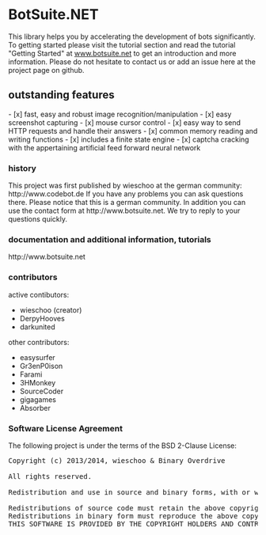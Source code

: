 ﻿BotSuite.NET
=============

This library helps you by accelerating the development of bots significantly. 
To getting started please visit the tutorial section and read the tutorial "Getting Started" at
www.botsuite.net to get an introduction and more information. Please do not hesitate to contact us or add an issue here at the project page on github.


<h2>outstanding features</h2>
- [x] fast, easy and robust image recognition/manipulation
- [x] easy screenshot capturing
- [x] mouse cursor control
- [x] easy way to send HTTP requests and handle their answers
- [x] common memory reading and writing functions
- [x] includes a finite state engine
- [x] captcha cracking with the appertaining artificial feed forward neural network

<h3>history</h3>
This project was first published by wieschoo at the german community:
http://www.codebot.de
If you have any problems you can ask questions there. Please notice that this is a german community. In addition you can use the contact form at http://www.botsuite.net. We try to reply to your questions quickly.

<h3>documentation and additional information, tutorials</h3>
http://www.botsuite.net

<h3>contributors</h3>
active contibutors:
<ul>
<li>wieschoo (creator)</li>
<li>DerpyHooves</li>
<li>darkunited</li>
</ul>
other contributors:
<ul>
<li>easysurfer</li>
<li>Gr3enP0ison</li>
<li>Farami</li>
<li>3HMonkey</li>
<li>SourceCoder</li>
<li>gigagames</li>
<li>Absorber</li>
</ul>


<h3>Software License Agreement</h3>

The following project is under the terms of the BSD 2-Clause License:
<pre>
Copyright (c) 2013/2014, wieschoo & Binary Overdrive

All rights reserved.

Redistribution and use in source and binary forms, with or without modification, are permitted provided that the following conditions are met:

Redistributions of source code must retain the above copyright notice, this list of conditions and the following disclaimer.
Redistributions in binary form must reproduce the above copyright notice, this list of conditions and the following disclaimer in the documentation and/or other materials provided with the distribution.
THIS SOFTWARE IS PROVIDED BY THE COPYRIGHT HOLDERS AND CONTRIBUTORS “AS IS” AND ANY EXPRESS OR IMPLIED WARRANTIES, INCLUDING, BUT NOT LIMITED TO, THE IMPLIED WARRANTIES OF MERCHANTABILITY AND FITNESS FOR A PARTICULAR PURPOSE ARE DISCLAIMED. IN NO EVENT SHALL THE COPYRIGHT HOLDER OR CONTRIBUTORS BE LIABLE FOR ANY DIRECT, INDIRECT, INCIDENTAL, SPECIAL, EXEMPLARY, OR CONSEQUENTIAL DAMAGES (INCLUDING, BUT NOT LIMITED TO, PROCUREMENT OF SUBSTITUTE GOODS OR SERVICES; LOSS OF USE, DATA, OR PROFITS; OR BUSINESS INTERRUPTION) HOWEVER CAUSED AND ON ANY THEORY OF LIABILITY, WHETHER IN CONTRACT, STRICT LIABILITY, OR TORT (INCLUDING NEGLIGENCE OR OTHERWISE) ARISING IN ANY WAY OUT OF THE USE OF THIS SOFTWARE, EVEN IF ADVISED OF THE POSSIBILITY OF SUCH DAMAGE.
</pre>
